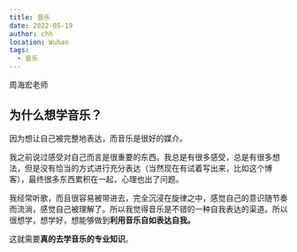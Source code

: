 ```yaml
---
title: 音乐
date: 2022-05-19
author: chh
location: Wuhan
tags:
  - 音乐
---
```


周海宏老师

## 为什么想学音乐？

因为想让自己被完整地表达，而音乐是很好的媒介。

我之前说过感受对自己而言是很重要的东西。我总是有很多感受，总是有很多想法，但是没有恰当的方式进行充分表达（当然现在有试着写出来，比如这个博客），最终很多东西累积在一起，心理也出了问题。

我经常听歌，而且很容易被带进去，完全沉浸在旋律之中，感觉自己的意识随节奏而流淌，感觉自己被理解了。所以我觉得音乐是不错的一种自我表达的渠道。所以很想学，想学好，想能够做到**利用音乐自如表达自我。**

这就需要**真的去学音乐的专业知识**。
